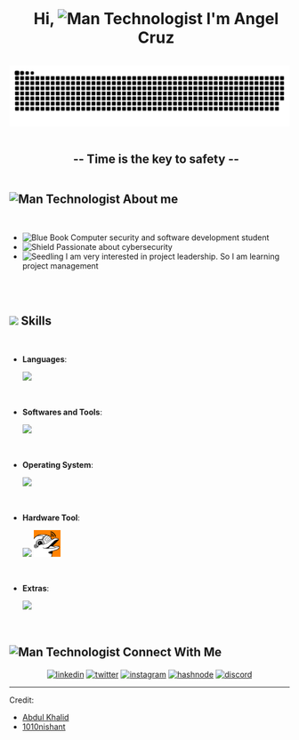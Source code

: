 <!--h1 without bottom border-->
<div id="user-content-toc">
  <ul align="center">
    <summary><h1 style="display: inline-block"><b>Hi, </b> </b><picture><img src="https://user-images.githubusercontent.com/74038190/216120981-b9507c36-0e04-4469-8e27-c99271b45ba5.png" alt="Man Technologist" width="25" height="25" /></picture> <b>I'm Angel Cruz</b></summary>
  </ul>
</div>

<!--- snake -->
<div align="center">
  <img  src="https://github.com/1999AZZAR/1999AZZAR/blob/readme/resources/img/grid-snake.svg"
       alt="snake" /></a>
</div>

<!--h2 without bottom border-->
<div id="user-content-toc">
  <ul align="center">
    <summary><h2 style="display: inline-block;">-- Time is the key to safety --</h2></summary>
  </ul>
</div>

## <picture><img src="https://raw.githubusercontent.com/Tarikul-Islam-Anik/Animated-Fluent-Emojis/master/Emojis/People/Man%20Technologist.png" alt="Man Technologist" width="25" height="25" /></picture> **About me**

<br>

- <img src="https://raw.githubusercontent.com/Tarikul-Islam-Anik/Animated-Fluent-Emojis/master/Emojis/Objects/Blue%20Book.png" alt="Blue Book" width="25" height="25" /> Computer security and software development student
- <img src="https://raw.githubusercontent.com/Tarikul-Islam-Anik/Animated-Fluent-Emojis/master/Emojis/Objects/Shield.png" alt="Shield" width="25" height="25" /> Passionate about cybersecurity
- <img src="https://raw.githubusercontent.com/Tarikul-Islam-Anik/Animated-Fluent-Emojis/master/Emojis/Animals/Seedling.png" alt="Seedling" width="25" height="25" /> I am very interested in project leadership. So I am learning project management

<br><br>

## <img src="https://media2.giphy.com/media/QssGEmpkyEOhBCb7e1/giphy.gif?cid=ecf05e47a0n3gi1bfqntqmob8g9aid1oyj2wr3ds3mg700bl&rid=giphy.gif" width ="25"><b> Skills</b>
<br>

<p align="center">

- **Languages**:
    
    <img src="https://skillicons.dev/icons?i=c,cpp,python" />

<br>   
    
- **Softwares and Tools**:

    <img src="https://skillicons.dev/icons?i=git,github,vscode,clion" />

<br>   
    
- **Operating System**:

    <img src="https://skillicons.dev/icons?i=windows,linux,kali" />

<br>

- **Hardware Tool**:

    <img src="https://skillicons.dev/icons?i=arduino,raspberrypi" />
    <img  src="https://github.com/Angel-crypt/Angel-crypt/blob/main/57576566.png"
       alt="flipper" />

<br>

- **Extras**:

    <img src="https://skillicons.dev/icons?i=figma,obsidian" /> 


</p>

<br>

<!-- Connect with me -->
<!--h2 without bottom border-->
## <picture><img src="https://user-images.githubusercontent.com/74038190/216120981-b9507c36-0e04-4469-8e27-c99271b45ba5.png" alt="Man Technologist" width="25" height="25" /></picture> **Connect With Me**

<!--icons and links-->
<p align="center">
<a href="https://www.linkedin.com/in/1010nishant/" target="blank"><img align="center" src="https://user-images.githubusercontent.com/88904952/234979284-68c11d7f-1acc-4f0c-ac78-044e1037d7b0.png" alt="linkedin" height="50" width="50" /></a>
<a href="https://twitter.com/1010nishant" target="blank"><img align="center" src="https://user-images.githubusercontent.com/88904952/234980676-61bfb021-ecc8-48f7-88e6-34c1b06c4a58.png" alt="twitter" height="50" width="50" /></a> 
<a href="https://www.instagram.com/nishant.jangir.1010/" target="blank"><img align="center" src="https://user-images.githubusercontent.com/88904952/234981169-2dd1e58f-4b7e-468c-8213-034ba62156c3.png" alt="instagram" height="50" width="50" /></a>
<a href="https://1010nishant.hashnode.dev/" target="blank"><img align="center" src="https://user-images.githubusercontent.com/88904952/234982196-562aea17-5532-4550-8c08-1c7cb994a541.png" alt="hashnode" height="50" width="50" /></a>
<a href="https://discordapp.com/users/957722095381540874" target="blank"><img align="center" src="https://user-images.githubusercontent.com/88904952/234982627-019fd336-6248-453c-9b05-97c13fd1d207.png" alt="discord" height="50" width="50" /></a>
  
</p>

----------------------------------------------------------------------
Credit: 
- [Abdul Khalid](https://github.com/0xabdulkhalid)
- [1010nishant](https://github.com/1010nishant)
